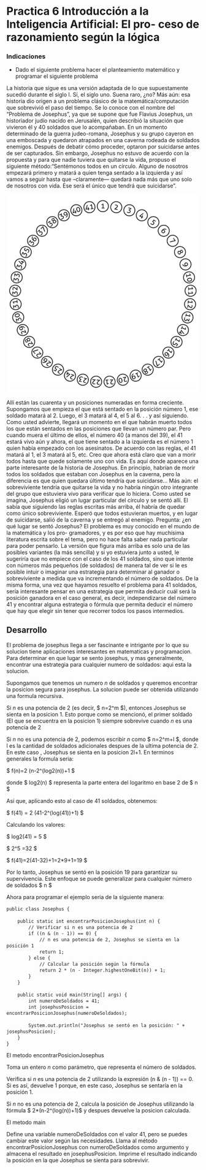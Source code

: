 # Practica 6 Introducción a la Inteligencia Artificial: El pro- ceso de razonamiento según la lógica

### Indicaciones

* Dado el siguiente problema hacer el planteamiento matemático y programar el siguiente problema

La historia que sigue es una versión adaptada de lo que supuestamente sucedió durante el siglo I. Sí, el siglo uno. Suena raro, ¿no? Más aún: esa historia dio origen a un problema clásico de la matemática/computación que sobrevivió el paso del tiempo. Se lo conoce con el nombre del “Problema de Josephus”, ya que se supone que fue Flavius Josephus, un historiador judío nacido en Jerusalén, quien describió la situación que vivieron él y 40 soldados que lo acompañaban. En un momento determinado de la guerra judeo-romana, Josephus y su grupo cayeron en una emboscada y quedaron atrapados en una caverna rodeada de soldados enemigos. Después de debatir cómo proceder, optaron por suicidarse antes de ser capturados. Sin embargo, Josephus no estuvo de acuerdo con la propuesta y para que nadie tuviera que quitarse la vida, propuso el siguiente método:“Sentémonos todos en un círculo. Alguno de nosotros empezará primero y matará a quien tenga sentado a la izquierda y así vamos a seguir hasta que –claramente— quedará nada más que uno solo de nosotros con vida. Ese será el único que tendrá que suicidarse”.

![posiciones](posiciones.png)

Allí están las cuarenta y un posiciones numeradas en forma creciente. Supongamos que empieza el que está sentado en la posición número 1, ese soldado matará al 2. Luego, el 3 matará al 4, el 5 al 6. . . y así siguiendo. Como usted advierte, llegará un momento en el que habrán muerto todos los que están sentados en las posiciones que llevan un número par. Pero cuando muera el último de ellos, el número 40 (a manos del 39), el 41 estará vivo aún y ahora, el que tiene sentado a la izquierda es el número 1 quien había empezado con los asesinatos. De acuerdo con las reglas, el 41 matará al 1, el 3 matará al 5, etc. Creo que ahora está claro que van a morir todos hasta que quede solamente uno con vida.
Es aquí donde aparece una parte interesante de la historia de Josephus. En principio, habrían de morir todos los soldados que estaban con Josephus en la caverna, pero la diferencia es que quien quedara último tendría que suicidarse... Más aún: el sobreviviente tendría que quitarse la vida y no habría ningún otro integrante del grupo que estuviera vivo para verificar que lo hiciera.
Como usted se imagina, Josephus eligió un lugar particular del círculo y se sentó allí. El sabía que siguiendo las reglas escritas más arriba, él habría de quedar como único sobreviviente. Esperó que todos estuvieran muertos, y en lugar de suicidarse, salió de la caverna y se entregó al enemigo.
Pregunta: ¿en qué lugar se sentó Josephus?
El problema es muy conocido en el mundo de la matemática y los pro- gramadores, y es por eso que hay muchísima literatura escrita sobre el tema, pero no hace falta saber nada particular para poder pensarlo. La versión que figura más arriba es solo una de las posibles variantes (la más sencilla) y si yo estuviera junto a usted, le sugeriría que no empiece con el caso de los 41 soldados, sino que intente con números más pequeños (de soldados) de manera tal de ver si le es posible intuir o imaginar una estrategia para determinar al ganador o sobreviviente a medida que va incrementando el número de soldados.
De la misma forma, una vez que hayamos resuelto el problema para 41 soldados, sería interesante pensar en una estrategia que permita deducir cuál será la posición ganadora en el caso general, es decir, independizarse del número 41 y encontrar alguna estrategia o fórmula que permita deducir el número que hay que elegir sin tener que recorrer todos los pasos intermedios.


## Desarrollo

El problema de josephus llega a ser fascinante e intrigante por lo que su solucion tiene aplicaciones interesantes en matematicas y programacion. Para determinar en que lugar se sento josephus, y mas generalmente, encontrar una estrategia para cualquier numero de soldados: aqui esta la solucion.

Supongamos que tenemos un numero $n$ de soldados y queremos encontrar la posicion segura para josephus. La solucion puede ser obtenida utilizando una formula recursiva.

Si $n$ es una potencia de 2 (es decir, $ n=2^m $), entonces Josephus se sienta en la posicion 1. Esto porque como se mencionó, el primer soldado (El que se encuentra en la posicion 1) siempre sobrevive cuando $n$ es una potencia de 2

Si $n$ no es una potencia de 2, podemos escribir $n$ como $ n=2^m+l $, donde l es la cantidad de soldados adicionales despues de la ultima potencia de 2. En este caso , Josephus se sienta en la posicion 2l+1. En terminos generales la formula seria:

 $ f(n)=2 (n-2^(log2(n))+1 $

donde $ log2(n) $ representa la parte entera del logaritmo en base 2 de $ n $

Así que, aplicando esto al caso de 41 soldados, obtenemos:

$ f(41) = 2 (41-2^(log(41))+1) $

Calculando los valores: 

$ log2(41) = 5 $

$ 2^5 =32 $

$ f(41)=2(41-32)+1=2*9+1=19 $

Por lo tanto, Josephus se sentó en la posición 19 para garantizar su supervivencia. Este enfoque se puede generalizar para cualquier número de soldados $ n $

Ahora para programar el ejemplo seria de la siguiente manera:

```
public class Josephus {
    
    public static int encontrarPosicionJosephus(int n) {
        // Verificar si n es una potencia de 2
        if ((n & (n - 1)) == 0) {
            // n es una potencia de 2, Josephus se sienta en la posición 1
            return 1;
        } else {
            // Calcular la posición según la fórmula
            return 2 * (n - Integer.highestOneBit(n)) + 1;
        }
    }

    public static void main(String[] args) {
        int numeroDeSoldados = 41;
        int josephusPosicion = encontrarPosicionJosephus(numeroDeSoldados);
        
        System.out.println("Josephus se sentó en la posición: " + josephusPosicion);
    }
}

```
El metodo encontrarPosicionJosephus

Toma un entero $n$ como parámetro, que representa el número de soldados.

Verifica si $n$ es una potencia de 2 utilizando la expresión (n & (n - 1)) == 0. Si es así, devuelve 1 porque, en este caso, Josephus se sentaría en la posición 1. 

Si $n$ no es una potencia de 2, calcula la posición de Josephus utilizando la fórmula $ 2*(n-2^(log(n))+1)$ y despues devuelve la posicion calculada.

El metodo main 

Define una variable numeroDeSoldados con el valor 41, pero se puedes cambiar este valor según las necesidades.
Llama al método encontrarPosicionJosephus con numeroDeSoldados como argumento y almacena el resultado en josephusPosicion.
Imprime el resultado indicando la posición en la que Josephus se sienta para sobrevivir.
